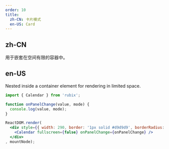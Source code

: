 ```yaml
---
order: 10
title: 
  zh-CN: 卡片模式
  en-US: Card
---
```


## zh-CN

用于嵌套在空间有限的容器中。

## en-US

Nested inside a container element for rendering in limited space.

````jsx
import { Calendar } from 'rubix';

function onPanelChange(value, mode) {
  console.log(value, mode);
}

ReactDOM.render(
  <div style={{ width: 290, border: '1px solid #d9d9d9', borderRadius: 4 }}>
    <Calendar fullscreen={false} onPanelChange={onPanelChange} />
  </div>
, mountNode);
````
